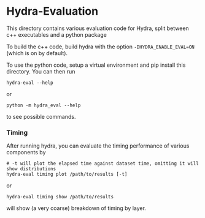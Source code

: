 # Hydra-Evaluation

This directory contains various evaluation code for Hydra, split between c++ executables and a python package

To build the c++ code, build hydra with the option `-DHYDRA_ENABLE_EVAL=ON` (which is on by default).

To use the python code, setup a virtual environment and pip install this directory. You can then run

```
hydra-eval --help
```
or
```
python -m hydra_eval --help
```
to see possible commands.

### Timing

After running hydra, you can evaluate the timing performance of various components by
```
# -t will plot the elapsed time against dataset time, omitting it will show distributions
hydra-eval timing plot /path/to/results [-t]
```
or
```
hydra-eval timing show /path/to/results
```
will show (a very coarse) breakdown of timing by layer.
